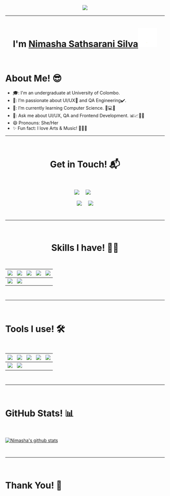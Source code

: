 <p align="center">
  <img src="https://miro.medium.com/max/2048/1*OohqW5DGh9CQS4hLY5FXzA.png" height="230"/>
</p>
<hr>
<h1 align="center">I'm <a href="https://github.com/Aryagm">Nimasha Sathsarani Silva<a><img src="https://github.com/Kathryn-Jie/Kathryn-Jie/blob/main/wave.gif" width="60px"/></h1>
<Br>
<h1>About Me! 😎</h1>

- 🎓: I'm an undergraduate at University of Colombo.
- 🔭: I’m passionate about UI/UX🎨 and QA Engineering✔️.
- 🌱: I’m currently learning Computer Science. 🧠💻🤖
- 💬: Ask me about UI/UX, QA and Frontend Development. 📊📈🤖🧠
- 😄  Pronouns: She/Her
- ✨  Fun fact: I love Arts & Music! 👩‍🎨🎼
  
<hr>
<Br>
<h1 align="center">Get in Touch! 📬</h1>
<Br>
<p align="center">
<a href="https://www.linkedin.com/in/nimasha-sathsarani-silva-6300aa226/" target="blank"><img align="center" src="https://img.shields.io/badge/Nimasha%20Sathsarani%20Silva-0077B5?style=for-the-badge&logo=linkedin&logoColor=white" /></a> &nbsp;&nbsp;&nbsp;  <a href="mailto:sathsarani.masha21@gmail.com" target="blank"><img align="center" src="https://img.shields.io/badge/sathsarani.masha21@gmail.com-D14836?style=for-the-badge&logo=gmail&logoColor=white" /></a>    &nbsp;&nbsp;&nbsp;    <br><br>   <a href="https://github.com/SilvaBNS" target="blank"><img align="center" src="https://img.shields.io/badge/SilvaBNS-100000?style=for-the-badge&logo=github&logoColor=white" /></a> &nbsp;&nbsp;&nbsp;       <a href="https://www.behance.net/nimashasathsar1" target="blank"><img align="center" src="https://img.shields.io/badge/Nimasha Sathsarani Silva-1769FF?style=for-the-badge&logo=behance&logoColor=white" /></a>
</p>
  
<Br>
<hr>
<Br>
<h1 align="center">Skills I have! 🤸‍♂</h1>
<Br>
  
|![](https://img.shields.io/badge/UI%2FUX%20Design-8A2BE2?style=for-the-badge)|![](https://img.shields.io/badge/User%20Research-9370DB?style=for-the-badge)|![](https://img.shields.io/badge/Wireframing-4B0082?style=for-the-badge)|![](https://img.shields.io/badge/Prototyping-6A0DAD?style=for-the-badge)|![](https://img.shields.io/badge/Frontend%20Developmet-9400D3?style=for-the-badge)|
|---|---|---|---|---|
|![](https://img.shields.io/badge/QA%20Engineering-1E90FF?style=for-the-badge)|![](https://img.shields.io/badge/Manual%20Testing-00008B?style=for-the-badge)|



  
  
<Br>
<hr>
<Br>
<h1>Tools I use! 🛠️</h1>
<Br>
 
|![](https://img.shields.io/badge/HTML-E34F26?style=for-the-badge&logo=html5&logoColor=white)|![](https://img.shields.io/badge/CSS-1572B6?style=for-the-badge&logo=css3&logoColor=white)|![](https://img.shields.io/badge/JavaScript-F7DF1C?style=for-the-badge&logo=javascript&logoColor=black)|![](https://img.shields.io/badge/React-61DAFB?style=for-the-badge&logo=react&logoColor=black)|![](https://img.shields.io/badge/Figma-F24E1E?style=for-the-badge&logo=figma&logoColor=white)|
|---|---|---|---|---|
|![](https://img.shields.io/badge/Selenium-43B02A?style=for-the-badge&logo=selenium&logoColor=white)|![](https://img.shields.io/badge/And%20More!-yellow?style=for-the-badge)|

  
  
 

<Br>
<hr>
<Br>
<h1>GitHub Stats! 📊</h1>
<Br>

[![Nimasha's github stats](https://github-readme-stats.vercel.app/api?username=SilvaBNS&show_icons=true&theme=merko)](https://github.com/SilvaBNS/github-readme-stats)

<Br>

<hr>
<Br>
<h1>Thank You! 🤵 </h1>
<Br>

